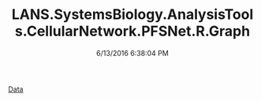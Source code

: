 ﻿---
title: LANS.SystemsBiology.AnalysisTools.CellularNetwork.PFSNet.R.Graph
date: 6/13/2016 6:38:04 PM
---

[Data](T-LANS.SystemsBiology.AnalysisTools.CellularNetwork.PFSNet.R.Graph.Data.html)
